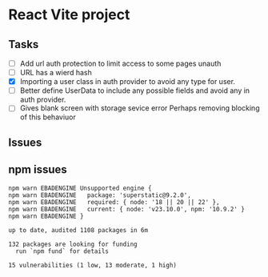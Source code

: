 # React Vite project

## Tasks

- [ ] Add url auth protection to limit access to some pages unauth
- [ ] URL has a wierd hash
- [x] Importing a user class in auth provider to avoid any type for user.
- [ ] Better define UserData to include any possible fields and avoid any in auth provider.
- [ ] Gives blank screen with storage sevice error Perhaps removing blocking of this behaviuor

## Issues

## npm issues

```fish
npm warn EBADENGINE Unsupported engine {
npm warn EBADENGINE   package: 'superstatic@9.2.0',
npm warn EBADENGINE   required: { node: '18 || 20 || 22' },
npm warn EBADENGINE   current: { node: 'v23.10.0', npm: '10.9.2' }
npm warn EBADENGINE }

up to date, audited 1108 packages in 6m

132 packages are looking for funding
  run `npm fund` for details

15 vulnerabilities (1 low, 13 moderate, 1 high)
```

